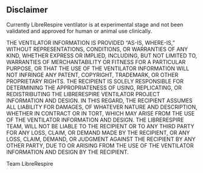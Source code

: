 ## Disclaimer

Currently LibreRespire ventilator is at experimental stage and not been validated  and approved for human or animal use clinically.

THE VENTILATOR INFORMATION IS PROVIDED “AS-IS, WHERE-IS,” WITHOUT REPRESENTATIONS, CONDITIONS, OR WARRANTIES OF ANY KIND, WHETHER EXPRESS OR IMPLIED, INCLUDING, BUT NOT LIMITED TO,  WARRANTIES OF MERCHANTABILITY OR FITNESS FOR A PARTICULAR PURPOSE, OR THAT THE USE OF THE VENTILATOR INFORMATION WILL NOT INFRINGE ANY PATENT, COPYRIGHT, TRADEMARK, OR OTHER PROPRIETARY RIGHTS.   THE RECIPIENT IS SOLELY RESPONSIBLE FOR DETERMINING THE APPROPRIATENESS OF USING, REPLICATING, OR REDISTRIBUTING THE LIBRERESPIRE VENTILATOR PROJECT INFORMATION AND DESIGN. IN THIS REGARD, THE RECIPIENT ASSUMES ALL LIABILITY FOR DAMAGES, OF WHATEVER NATURE AND DESCRIPTION, WHETHER IN CONTRACT OR IN TORT, WHICH MAY ARISE FROM THE USE OF THE VENTILATOR INFORMATION AND DESIGN.  THE LIBRERESPIRE TEAM, WILL NOT BE LIABLE TO THE RECIPIENT OR TO ANY THIRD PARTY FOR ANY LOSS, CLAIM, OR DEMAND MADE BY THE RECIPIENT, OR ANY LOSS, CLAIM, DEMAND, OR JUDGMENT AGAINST THE RECIPIENT BY ANY OTHER PARTY, DUE TO OR ARISING FROM THE USE OF THE VENTILATOR INFORMATION AND DESIGN BY THE RECIPIENT.


Team LibreRespire
